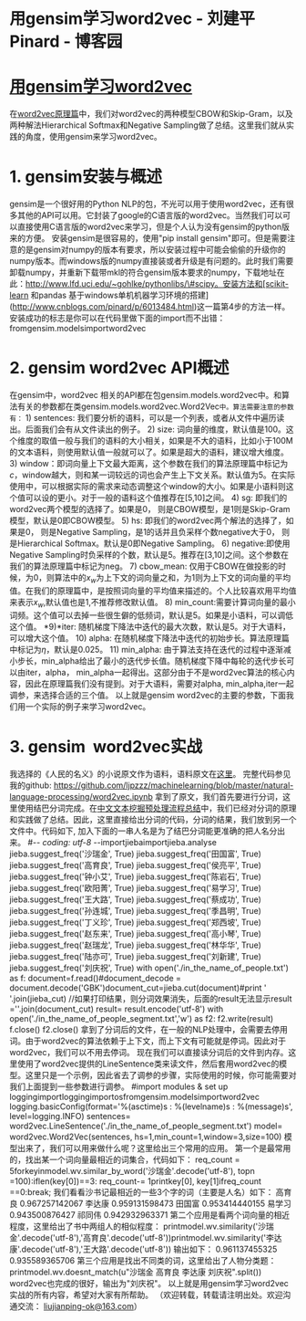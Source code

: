 
# 用gensim学习word2vec - 刘建平Pinard - 博客园






# [用gensim学习word2vec](https://www.cnblogs.com/pinard/p/7278324.html)
在[word2vec原理篇](http://www.cnblogs.com/pinard/p/7160330.html)中，我们对word2vec的两种模型CBOW和Skip-Gram，以及两种解法Hierarchical Softmax和Negative Sampling做了总结。这里我们就从实践的角度，使用gensim来学习word2vec。
# 1. gensim安装与概述
gensim是一个很好用的Python NLP的包，不光可以用于使用word2vec，还有很多其他的API可以用。它封装了google的C语言版的word2vec。当然我们可以可以直接使用C语言版的word2vec来学习，但是个人认为没有gensim的python版来的方便。
安装gensim是很容易的，使用"pip install gensim"即可。但是需要注意的是gensim对numpy的版本有要求，所以安装过程中可能会偷偷的升级你的numpy版本。而windows版的numpy直接装或者升级是有问题的。此时我们需要卸载numpy，并重新下载带mkl的符合gensim版本要求的numpy，下载地址在此：http://www.lfd.uci.edu/~gohlke/pythonlibs/\#scipy。安装方法和[scikit-learn 和pandas 基于windows单机机器学习环境的搭建](http://www.cnblogs.com/pinard/p/6013484.html)这一篇第4步的方法一样。
安装成功的标志是你可以在代码里做下面的import而不出错：
fromgensim.modelsimportword2vec
# 2. gensim word2vec API概述
在gensim中，word2vec 相关的API都在包gensim.models.word2vec中。和算法有关的参数都在类gensim.models.word2vec.Word2Vec`中。算法需要注意的参数有：`
1) sentences: 我们要分析的语料，可以是一个列表，或者从文件中遍历读出。后面我们会有从文件读出的例子。
2) size: 词向量的维度，默认值是100。这个维度的取值一般与我们的语料的大小相关，如果是不大的语料，比如小于100M的文本语料，则使用默认值一般就可以了。如果是超大的语料，建议增大维度。
3) window：即词向量上下文最大距离，这个参数在我们的算法原理篇中标记为$c$，window越大，则和某一词较远的词也会产生上下文关系。默认值为5。在实际使用中，可以根据实际的需求来动态调整这个window的大小。如果是小语料则这个值可以设的更小。对于一般的语料这个值推荐在[5,10]之间。
4) sg: 即我们的word2vec两个模型的选择了。如果是0， 则是CBOW模型，是1则是Skip-Gram模型，默认是0即CBOW模型。
5) hs: 即我们的word2vec两个解法的选择了，如果是0， 则是Negative Sampling，是1的话并且负采样个数negative大于0， 则是Hierarchical Softmax。默认是0即Negative Sampling。
6) negative:即使用Negative Sampling时负采样的个数，默认是5。推荐在[3,10]之间。这个参数在我们的算法原理篇中标记为neg。
7) cbow_mean: 仅用于CBOW在做投影的时候，为0，则算法中的$x_w$为上下文的词向量之和，为1则为上下文的词向量的平均值。在我们的原理篇中，是按照词向量的平均值来描述的。个人比较喜欢用平均值来表示$x_w$,默认值也是1,不推荐修改默认值。
8) min_count:需要计算词向量的最小词频。这个值可以去掉一些很生僻的低频词，默认是5。如果是小语料，可以调低这个值。
*9)*iter: 随机梯度下降法中迭代的最大次数，默认是5。对于大语料，可以增大这个值。
10) alpha: 在随机梯度下降法中迭代的初始步长。算法原理篇中标记为$\eta$，默认是0.025。
11) min_alpha: 由于算法支持在迭代的过程中逐渐减小步长，min_alpha给出了最小的迭代步长值。随机梯度下降中每轮的迭代步长可以由iter，alpha， min_alpha一起得出。这部分由于不是word2vec算法的核心内容，因此在原理篇我们没有提到。对于大语料，需要对alpha, min_alpha,iter一起调参，来选择合适的三个值。
以上就是gensim word2vec的主要的参数，下面我们用一个实际的例子来学习word2vec。
# 3. gensim  word2vec实战
我选择的《人民的名义》的小说原文作为语料，语料原文在[这里](http://files.cnblogs.com/files/pinard/in_the_name_of_people.zip)。
完整代码参见我的github: https://github.com/ljpzzz/machinelearning/blob/master/natural-language-processing/word2vec.ipynb
拿到了原文，我们首先要进行分词，这里使用结巴分词完成。在[中文文本挖掘预处理流程总结](http://www.cnblogs.com/pinard/p/6744056.html)中，我们已经对分词的原理和实践做了总结。因此，这里直接给出分词的代码，分词的结果，我们放到另一个文件中。代码如下, 加入下面的一串人名是为了结巴分词能更准确的把人名分出来。
\#-*- coding: utf-8 -*-importjiebaimportjieba.analyse
jieba.suggest_freq('沙瑞金', True)
jieba.suggest_freq('田国富', True)
jieba.suggest_freq('高育良', True)
jieba.suggest_freq('侯亮平', True)
jieba.suggest_freq('钟小艾', True)
jieba.suggest_freq('陈岩石', True)
jieba.suggest_freq('欧阳菁', True)
jieba.suggest_freq('易学习', True)
jieba.suggest_freq('王大路', True)
jieba.suggest_freq('蔡成功', True)
jieba.suggest_freq('孙连城', True)
jieba.suggest_freq('季昌明', True)
jieba.suggest_freq('丁义珍', True)
jieba.suggest_freq('郑西坡', True)
jieba.suggest_freq('赵东来', True)
jieba.suggest_freq('高小琴', True)
jieba.suggest_freq('赵瑞龙', True)
jieba.suggest_freq('林华华', True)
jieba.suggest_freq('陆亦可', True)
jieba.suggest_freq('刘新建', True)
jieba.suggest_freq('刘庆祝', True)
with open('./in_the_name_of_people.txt') as f:
    document=f.read()\#document_decode = document.decode('GBK')document_cut=jieba.cut(document)\#print  ' '.join(jieba_cut)  //如果打印结果，则分词效果消失，后面的result无法显示result =''.join(document_cut)
    result= result.encode('utf-8')
    with open('./in_the_name_of_people_segment.txt','w') as f2:
        f2.write(result)
f.close()
f2.close()
拿到了分词后的文件，在一般的NLP处理中，会需要去停用词。由于word2vec的算法依赖于上下文，而上下文有可能就是停词。因此对于word2vec，我们可以不用去停词。
现在我们可以直接读分词后的文件到内存。这里使用了word2vec提供的LineSentence类来读文件，然后套用word2vec的模型。这里只是一个示例，因此省去了调参的步骤，实际使用的时候，你可能需要对我们上面提到一些参数进行调参。
\#import modules & set up loggingimportloggingimportosfromgensim.modelsimportword2vec
logging.basicConfig(format='%(asctime)s : %(levelname)s : %(message)s', level=logging.INFO)
sentences= word2vec.LineSentence('./in_the_name_of_people_segment.txt') 
model= word2vec.Word2Vec(sentences, hs=1,min_count=1,window=3,size=100)
模型出来了，我们可以用来做什么呢？这里给出三个常用的应用。
第一个是最常用的，找出某一个词向量最相近的词集合，代码如下：
req_count = 5forkeyinmodel.wv.similar_by_word('沙瑞金'.decode('utf-8'), topn =100):iflen(key[0])==3:
        req_count-= 1printkey[0], key[1]ifreq_count ==0:break;
我们看看沙书记最相近的一些3个字的词（主要是人名）如下：
高育良 0.967257142067
李达康 0.959131598473
田国富 0.953414440155
易学习 0.943500876427
祁同伟 0.942932963371
第二个应用是看两个词向量的相近程度，这里给出了书中两组人的相似程度：
printmodel.wv.similarity('沙瑞金'.decode('utf-8'),'高育良'.decode('utf-8'))printmodel.wv.similarity('李达康'.decode('utf-8'),'王大路'.decode('utf-8'))
输出如下：
0.961137455325
0.935589365706
第三个应用是找出不同类的词，这里给出了人物分类题：
printmodel.wv.doesnt_match(u"沙瑞金 高育良 李达康 刘庆祝".split())
word2vec也完成的很好，输出为"刘庆祝"。
以上就是用gensim学习word2vec实战的所有内容，希望对大家有所帮助。
（欢迎转载，转载请注明出处。欢迎沟通交流： liujianping-ok@163.com）





